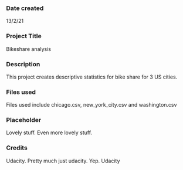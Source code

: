 ### Date created
13/2/21

### Project Title
Bikeshare analysis

### Description
This project creates descriptive statistics for bike share for 3 US cities.

### Files used
Files used include chicago.csv, new_york_city.csv and washington.csv

### Placeholder
Lovely stuff. Even more lovely stuff.

### Credits
Udacity. Pretty much just udacity. Yep. Udacity
